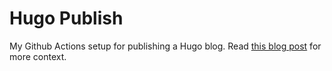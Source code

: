 # Hugo Publish

My Github Actions setup for publishing a Hugo blog. Read [this blog post](//avi.im/blag/2020/gh-actions-hugo/) for more context. 
